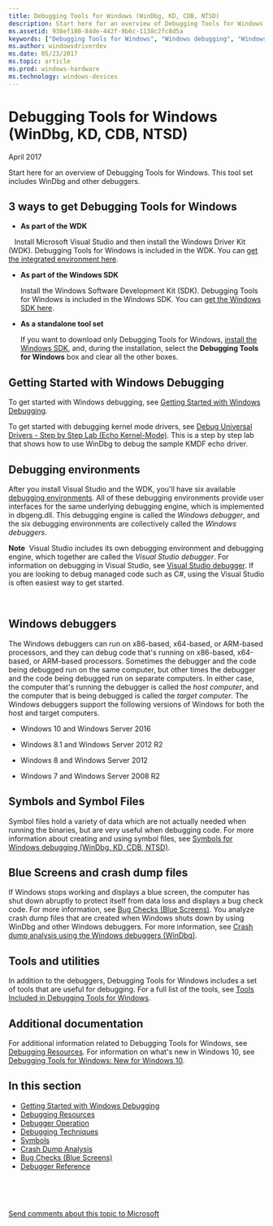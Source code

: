 ```yaml
---
title: Debugging Tools for Windows (WinDbg, KD, CDB, NTSD)
description: Start here for an overview of Debugging Tools for Windows. This tool set includes WinDbg and other debuggers.
ms.assetid: 938ef180-84de-442f-9b6c-1138c2fc8d5a
keywords: ["Debugging Tools for Windows", "Windows debugging", "Windows Debugger", "Kernel debugging", "Kernel debugger", "WinDbg"]
ms.author: windowsdriverdev
ms.date: 05/23/2017
ms.topic: article
ms.prod: windows-hardware
ms.technology: windows-devices
---
```


# Debugging Tools for Windows (WinDbg, KD, CDB, NTSD)


April 2017

Start here for an overview of Debugging Tools for Windows. This tool set includes WinDbg and other debuggers.

## <span id="3_ways_to_get_Debugging_Tools_for_Windows"></span><span id="3_ways_to_get_debugging_tools_for_windows"></span><span id="3_WAYS_TO_GET_DEBUGGING_TOOLS_FOR_WINDOWS"></span>3 ways to get Debugging Tools for Windows


-   **As part of the WDK**

    Install Microsoft Visual Studio and then install the Windows Driver Kit (WDK). Debugging Tools for Windows is included in the WDK. You can [get the integrated environment here](https://go.microsoft.com/fwlink/p?LinkID=239721).

-   **As part of the Windows SDK**

    Install the Windows Software Development Kit (SDK). Debugging Tools for Windows is included in the Windows SDK. You can [get the Windows SDK here](https://go.microsoft.com/fwlink/p?LinkID=271979).

-   **As a standalone tool set**

    If you want to download only Debugging Tools for Windows, [install the Windows SDK](https://go.microsoft.com/fwlink/p?LinkID=271979), and, during the installation, select the **Debugging Tools for Windows** box and clear all the other boxes.

## <span id="Getting_Started_with_Windows_Debugging"></span><span id="getting_started_with_windows_debugging"></span><span id="GETTING_STARTED_WITH_WINDOWS_DEBUGGING"></span>Getting Started with Windows Debugging


To get started with Windows debugging, see [Getting Started with Windows Debugging](getting-started-with-windows-debugging.md).

To get started with debugging kernel mode drivers, see [Debug Universal Drivers - Step by Step Lab (Echo Kernel-Mode)](debug-universal-drivers---step-by-step-lab--echo-kernel-mode-.md). This is a step by step lab that shows how to use WinDbg to debug the sample KMDF echo driver.

## <span id="Debugging_environments"></span><span id="debugging_environments"></span><span id="DEBUGGING_ENVIRONMENTS"></span>Debugging environments


After you install Visual Studio and the WDK, you'll have six available [debugging environments](debuggers-in-the-debugging-tools-for-windows-package.md). All of these debugging environments provide user interfaces for the same underlying debugging engine, which is implemented in dbgeng.dll. This debugging engine is called the *Windows debugger*, and the six debugging environments are collectively called the *Windows debuggers*.

**Note**  Visual Studio includes its own debugging environment and debugging engine, which together are called the *Visual Studio debugger*. For information on debugging in Visual Studio, see [Visual Studio debugger](https://go.microsoft.com/fwlink/p/?LinkID=238333). If you are looking to debug managed code such as C#, using the Visual Studio is often easiest way to get started.

 

## <span id="Windows_debuggers"></span><span id="windows_debuggers"></span><span id="WINDOWS_DEBUGGERS"></span>Windows debuggers


The Windows debuggers can run on x86-based, x64-based, or ARM-based processors, and they can debug code that's running on x86-based, x64-based, or ARM-based processors. Sometimes the debugger and the code being debugged run on the same computer, but other times the debugger and the code being debugged run on separate computers. In either case, the computer that's running the debugger is called the *host computer*, and the computer that is being debugged is called the *target computer*. The Windows debuggers support the following versions of Windows for both the host and target computers.

-   Windows 10 and Windows Server 2016

-   Windows 8.1 and Windows Server 2012 R2

-   Windows 8 and Windows Server 2012

-   Windows 7 and Windows Server 2008 R2

## <span id="Symbols_and_Symbol_Files"></span><span id="symbols_and_symbol_files"></span><span id="SYMBOLS_AND_SYMBOL_FILES"></span>Symbols and Symbol Files


Symbol files hold a variety of data which are not actually needed when running the binaries, but are very useful when debugging code. For more information about creating and using symbol files, see [Symbols for Windows debugging (WinDbg, KD, CDB, NTSD)](symbols.md).

## <span id="Blue_Screens_and_crash_dump_files"></span><span id="blue_screens_and_crash_dump_files"></span><span id="BLUE_SCREENS_AND_CRASH_DUMP_FILES"></span>Blue Screens and crash dump files


If Windows stops working and displays a blue screen, the computer has shut down abruptly to protect itself from data loss and displays a bug check code. For more information, see [Bug Checks (Blue Screens)](bug-checks--blue-screens-.md). You analyze crash dump files that are created when Windows shuts down by using WinDbg and other Windows debuggers. For more information, see [Crash dump analysis using the Windows debuggers (WinDbg)](crash-dump-files.md).

## <span id="Tools_and_utilities"></span><span id="tools_and_utilities"></span><span id="TOOLS_AND_UTILITIES"></span>Tools and utilities


In addition to the debuggers, Debugging Tools for Windows includes a set of tools that are useful for debugging. For a full list of the tools, see [Tools Included in Debugging Tools for Windows](extra-tools.md).

## <span id="Additional_documentation"></span><span id="additional_documentation"></span><span id="ADDITIONAL_DOCUMENTATION"></span>Additional documentation


For additional information related to Debugging Tools for Windows, see [Debugging Resources](debugging-resources.md). For information on what's new in Windows 10, see [Debugging Tools for Windows: New for Windows 10](debugging-tools-for-windows--new-for-windows-10.md).

## <span id="In_this_section"></span><span id="in_this_section"></span><span id="IN_THIS_SECTION"></span>In this section


-   [Getting Started with Windows Debugging](getting-started-with-windows-debugging.md)
-   [Debugging Resources](debugging-resources.md)
-   [Debugger Operation](debugger-operation-win8.md)
-   [Debugging Techniques](debugging-techniques.md)
-   [Symbols](symbols.md)
-   [Crash Dump Analysis](crash-dump-files.md)
-   [Bug Checks (Blue Screens)](bug-checks--blue-screens-.md)
-   [Debugger Reference](debugger-reference.md)

 

 

[Send comments about this topic to Microsoft](mailto:wsddocfb@microsoft.com?subject=Documentation%20feedback%20[debugger\debugger]:%20Debugging%20Tools%20for%20Windows%20%28WinDbg,%20KD,%20CDB,%20NTSD%29%20%20RELEASE:%20%285/15/2017%29&body=%0A%0APRIVACY%20STATEMENT%0A%0AWe%20use%20your%20feedback%20to%20improve%20the%20documentation.%20We%20don't%20use%20your%20email%20address%20for%20any%20other%20purpose,%20and%20we'll%20remove%20your%20email%20address%20from%20our%20system%20after%20the%20issue%20that%20you're%20reporting%20is%20fixed.%20While%20we're%20working%20to%20fix%20this%20issue,%20we%20might%20send%20you%20an%20email%20message%20to%20ask%20for%20more%20info.%20Later,%20we%20might%20also%20send%20you%20an%20email%20message%20to%20let%20you%20know%20that%20we've%20addressed%20your%20feedback.%0A%0AFor%20more%20info%20about%20Microsoft's%20privacy%20policy,%20see%20http://privacy.microsoft.com/default.aspx. "Send comments about this topic to Microsoft")




